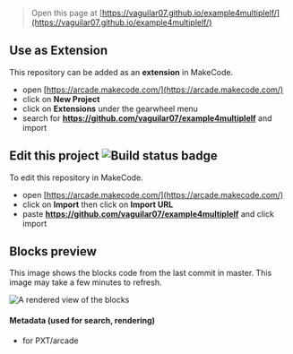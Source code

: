  


> Open this page at [https://vaguilar07.github.io/example4multiplelf/](https://vaguilar07.github.io/example4multiplelf/)

## Use as Extension

This repository can be added as an **extension** in MakeCode.

* open [https://arcade.makecode.com/](https://arcade.makecode.com/)
* click on **New Project**
* click on **Extensions** under the gearwheel menu
* search for **https://github.com/vaguilar07/example4multiplelf** and import

## Edit this project ![Build status badge](https://github.com/vaguilar07/example4multiplelf/workflows/MakeCode/badge.svg)

To edit this repository in MakeCode.

* open [https://arcade.makecode.com/](https://arcade.makecode.com/)
* click on **Import** then click on **Import URL**
* paste **https://github.com/vaguilar07/example4multiplelf** and click import

## Blocks preview

This image shows the blocks code from the last commit in master.
This image may take a few minutes to refresh.

![A rendered view of the blocks](https://github.com/vaguilar07/example4multiplelf/raw/master/.github/makecode/blocks.png)

#### Metadata (used for search, rendering)

* for PXT/arcade
<script src="https://makecode.com/gh-pages-embed.js"></script><script>makeCodeRender("{{ site.makecode.home_url }}", "{{ site.github.owner_name }}/{{ site.github.repository_name }}");</script>

